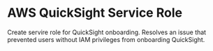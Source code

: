 # AWS QuickSight Service Role

Create servire role for QuickSight onboarding.
Resolves an issue that prevented users without IAM privileges from onboarding QuickSight.

